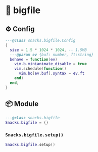 # 🍿 bigfile

<!-- docgen -->

## ⚙️ Config

```lua
---@class snacks.bigfile.Config
{
  size = 1.5 * 1024 * 1024, -- 1.5MB
  ---@param ev {buf: number, ft:string}
  behave = function(ev)
    vim.b.minianimate_disable = true
    vim.schedule(function()
      vim.bo[ev.buf].syntax = ev.ft
    end)
  end,
}
```

## 📦 Module

```lua
---@class snacks.bigfile
Snacks.bigfile = {}
```

### `Snacks.bigfile.setup()`

```lua
Snacks.bigfile.setup()
```
